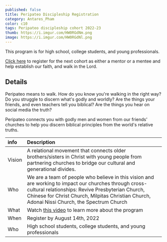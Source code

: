 ```yaml
---
published: false
title: Peripateo Discipleship Registration
category: Antares_Pham
color: c10
tags: Peripateo discipleship cohort 2022-23
thumb: https://i.imgur.com/HW0RGdNm.png
image: https://i.imgur.com/HW0RGdNl.png
---
```

This program is for high school, college students, and young professionals.
<!--more-->

[Click here] to register for the next cohort as either a mentor or a mentee and help establish our faith, and walk in the Lord.

## Details
Peripateo means to walk. How do you know you're walking in the right way? Do you struggle to discern what's godly and worldly? Are the things your friends, and even teachers tell you biblical? Are the things you hear on social media the truth?

Peripateo connects you with godly men and women from our friends' churches to help you discern biblical principles from the world's relative truths.

info | Description
:--- | :---
Vision | A relational movement that connects older brothers/sisters in Christ with young people from partnering churches to bridge our cultural and generational divides.
Who | We are a team of people who believe in this vision and are working to impact our churches through cross-cultural relationships: Revive Presbyterian Church, Chinese for Christ Church, Milpitas Christian Church, Adonai Nissi Church, the Spectrum Church
What | Watch [this video] to learn more about the program
When | Register by August 14th, 2022
Who | High school students, college students, and young professionals

[this video]: https://youtu.be/-MSyQXEBCrg
[Click here]: https://forms.gle/cxXGBrndmEU4mChA6
